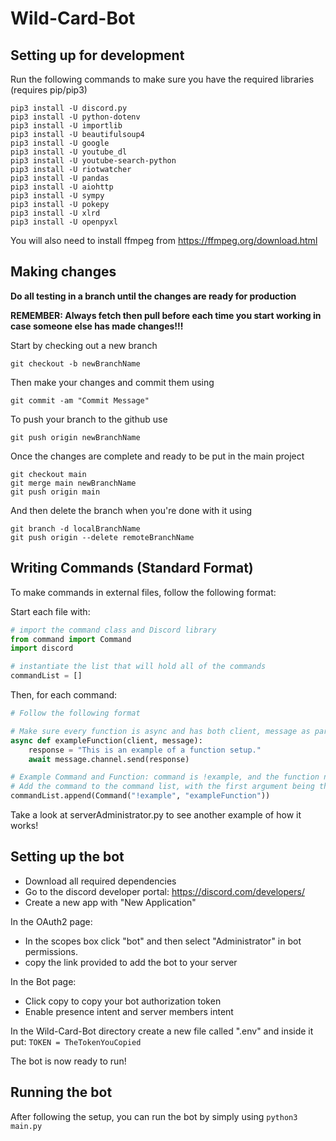 # Wild-Card-Bot
## Setting up for development
Run the following commands to make sure you have the required libraries (requires pip/pip3)
```
pip3 install -U discord.py
pip3 install -U python-dotenv
pip3 install -U importlib
pip3 install -U beautifulsoup4
pip3 install -U google
pip3 install -U youtube_dl
pip3 install -U youtube-search-python
pip3 install -U riotwatcher
pip3 install -U pandas
pip3 install -U aiohttp
pip3 install -U sympy
pip3 install -U pokepy
pip3 install -U xlrd
pip3 install -U openpyxl
```

You will also need to install ffmpeg from https://ffmpeg.org/download.html


## Making changes
**Do all testing in a branch until the changes are ready for production**

**REMEMBER: Always fetch then pull before each time you start working in case someone else has made changes!!!**

Start by checking out a new branch
```
git checkout -b newBranchName
```

Then make your changes and commit them using
```
git commit -am "Commit Message"
```
To push your branch to the github use
```
git push origin newBranchName
```

Once the changes are complete and ready to be put in the main project
```
git checkout main
git merge main newBranchName
git push origin main
```

And then delete the branch when you're done with it using
```
git branch -d localBranchName
git push origin --delete remoteBranchName
```

## Writing Commands (Standard Format)
To make commands in external files, follow the following format:

Start each file with:

```python
# import the command class and Discord library
from command import Command
import discord

# instantiate the list that will hold all of the commands
commandList = []
```

Then, for each command:

```python
# Follow the following format

# Make sure every function is async and has both client, message as parameters, and that await is used when sending your response
async def exampleFunction(client, message):
    response = "This is an example of a function setup."
    await message.channel.send(response)

# Example Command and Function: command is !example, and the function name is exampleFunction
# Add the command to the command list, with the first argument being the command users will use and the second being the name of the function that will be called
commandList.append(Command("!example", "exampleFunction"))
```

Take a look at serverAdministrator.py to see another example of how it works!

## Setting up the bot
* Download all required dependencies
* Go to the discord developer portal: https://discord.com/developers/
* Create a new app with "New Application"

In the OAuth2 page:
* In the scopes box click "bot" and then select "Administrator" in bot permissions.
* copy the link provided to add the bot to your server

In the Bot page:
* Click copy to copy your bot authorization token
* Enable presence intent and server members intent

In the Wild-Card-Bot directory create a new file called ".env" and inside it put:
`TOKEN = TheTokenYouCopied`

The bot is now ready to run!



## Running the bot
After following the setup, you can run the bot by simply using `python3 main.py`
